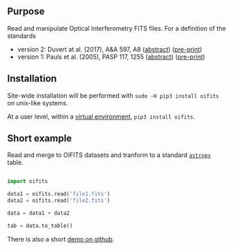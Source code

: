 ## Purpose

Read and manipulate Optical Interferometry FITS files.  For a definition of
the standards 
* version 2: Duvert at al. (2017), A&A 597, A8 ([abstract](https://ui.adsabs.harvard.edu/abs/2017A%26A...597A...8D/abstract "ADS link")) ([pre-print](https://arxiv.org/pdf/1510.04556 "PDF on arxiv"))
* version 1: Pauls et al. (2005), PASP 117, 1255 ([abstract](https://ui.adsabs.harvard.edu/abs/2005PASP..117.1255P/abstract "ADS link")) ([pre-print](https://arxiv.org/pdf/astro-ph/0508185 "PDF on arxiv"))

## Installation

Site-wide installation will be performed with `sudo -H pip3 install oifits` on unix-like systems.

At a user level, within a [virtual environment](https://docs.python.org/3/library/venv.html "venv package"), `pip3 install oifits`. 

## Short example

Read and merge to OIFITS datasets and tranform to a standard [`astropy`](https://www.astropy.org) table.
    
```python

import oifits

data1 = oifits.read('file1.fits')
data2 = oifits.read('file2.fits')

data = data1 + data2

tab = data.to_table()
```

There is also a short [demo on github](https://github.com/loqueelvientoajuarez/oifits/blob/master/demo/intro.ipynb "Jupyter notebook demo").
